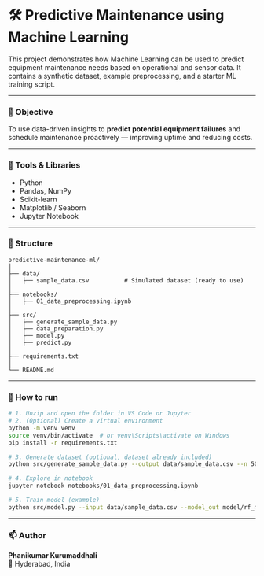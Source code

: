# 🛠️ Predictive Maintenance using Machine Learning

This project demonstrates how Machine Learning can be used to predict equipment maintenance needs based on operational and sensor data.
It contains a synthetic dataset, example preprocessing, and a starter ML training script.

---

### 🎯 Objective
To use data-driven insights to **predict potential equipment failures** and schedule maintenance proactively — improving uptime and reducing costs.

---

### 🧰 Tools & Libraries
- Python
- Pandas, NumPy
- Scikit-learn
- Matplotlib / Seaborn
- Jupyter Notebook

---

### 📁 Structure
```
predictive-maintenance-ml/
│
├── data/
│   ├── sample_data.csv          # Simulated dataset (ready to use)
│
├── notebooks/
│   ├── 01_data_preprocessing.ipynb
│
├── src/
│   ├── generate_sample_data.py
│   ├── data_preparation.py
│   ├── model.py
│   ├── predict.py
│
├── requirements.txt
│
└── README.md
```

---

### 🚀 How to run

```bash
# 1. Unzip and open the folder in VS Code or Jupyter
# 2. (Optional) Create a virtual environment
python -m venv venv
source venv/bin/activate  # or venv\Scripts\activate on Windows
pip install -r requirements.txt

# 3. Generate dataset (optional, dataset already included)
python src/generate_sample_data.py --output data/sample_data.csv --n 500

# 4. Explore in notebook
jupyter notebook notebooks/01_data_preprocessing.ipynb

# 5. Train model (example)
python src/model.py --input data/sample_data.csv --model_out model/rf_model.joblib
```

---

### 📫 Author
**Phanikumar Kurumaddhali**  
📍 Hyderabad, India

